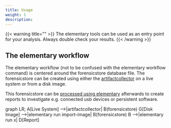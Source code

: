 ```yaml
---
title: Usage
weight: 1
description:
---
```



{{< warning title="" >}}
The elementary tools can be used as an entry point for your analysis. 
Always double check your results. 
{{< /warning >}}



## The elementary workflow

The elementary workflow (not to be confused with the elementary workflow 
command) is centered around the forensicstore database file. The forensicstore 
can be created using either the [artifactcollector](acquisition) on a live 
system or from a disk image.

This forensicstore can be [processed using elementary](processing) afterwards 
to create reports to investigate e.g. connected usb devices or persistent
software.

<div class="mermaid">
graph LR;
    A[Live System] -->|artifactcollector| B(forensicstore)
    G[Disk Image] -->|elementary run import-image| B(forensicstore)
    B -->|elementary run x| D[Report]
</div>

<script async src="https://unpkg.com/mermaid@8.2.3/dist/mermaid.min.js"></script>